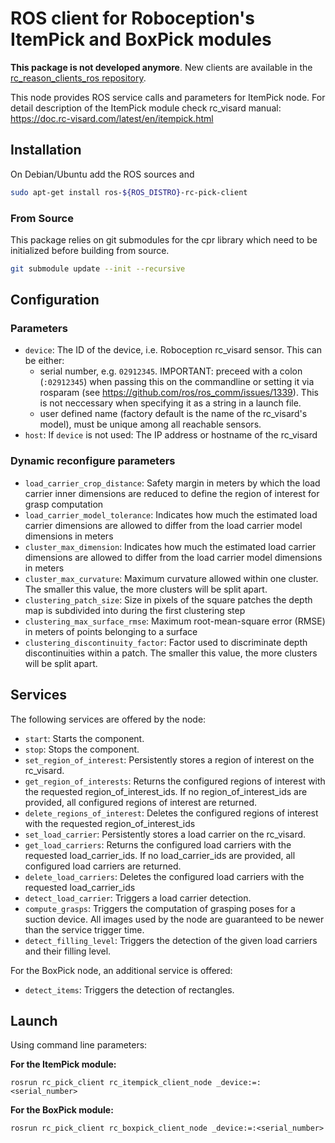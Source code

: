 ROS client for Roboception's ItemPick and BoxPick modules
=========================================================

**This package is not developed anymore**. New clients are available in the
[rc_reason_clients_ros repository](https://github.com/roboception/rc_reason_clients_ros/tree/master/rc_reason_clients#rc_itempick_client).

This node provides ROS service calls and parameters for ItemPick node.
For detail description of the ItemPick module check rc_visard manual: https://doc.rc-visard.com/latest/en/itempick.html

Installation
------------

On Debian/Ubuntu add the ROS sources and

```bash
sudo apt-get install ros-${ROS_DISTRO}-rc-pick-client
```

### From Source

This package relies on git submodules for the cpr library which need to be initialized before building from source.

~~~bash
git submodule update --init --recursive
~~~

Configuration
-------------

### Parameters

* `device`: The ID of the device, i.e. Roboception rc_visard sensor. This can be either:
  * serial number, e.g. `02912345`.
    IMPORTANT: preceed with a colon (`:02912345`) when passing this on the commandline or
    setting it via rosparam (see https://github.com/ros/ros_comm/issues/1339).
    This is not neccessary when specifying it as a string in a launch file.
  * user defined name (factory default is the name of the rc_visard's model), must be unique among all
    reachable sensors.
* `host`: If `device` is not used: The IP address or hostname of the rc_visard

### Dynamic reconfigure parameters

* `load_carrier_crop_distance`: Safety margin in meters by which the load carrier inner dimensions are reduced to define the region of interest for grasp computation
* `load_carrier_model_tolerance`: Indicates how much the estimated load carrier dimensions are allowed to differ from the load carrier model dimensions in meters
* `cluster_max_dimension`: Indicates how much the estimated load carrier dimensions are allowed to differ from the load carrier model dimensions in meters
* `cluster_max_curvature`: Maximum curvature allowed within one cluster. The smaller this value, the more clusters will be split apart.
* `clustering_patch_size`: Size in pixels of the square patches the depth map is subdivided into during the first clustering step
* `clustering_max_surface_rmse`: Maximum root-mean-square error (RMSE) in meters of points belonging to a surface
* `clustering_discontinuity_factor`: Factor used to discriminate depth discontinuities within a patch. The smaller this value, the more clusters will be split apart.

Services
--------

The following services are offered by the node:

* `start`: Starts the component.
* `stop`: Stops the component.
* `set_region_of_interest`: Persistently stores a region of interest on the rc_visard.
* `get_region_of_interests`: Returns the configured regions of interest with the requested region_of_interest_ids. If no region_of_interest_ids are provided, all configured regions of interest are returned.
* `delete_regions_of_interest`: Deletes the configured regions of interest with the requested region_of_interest_ids
* `set_load_carrier`: Persistently stores a load carrier on the rc_visard.
* `get_load_carriers`: Returns the configured load carriers with the requested load_carrier_ids. If no load_carrier_ids are provided, all configured load carriers are returned.
* `delete_load_carriers`: Deletes the configured load carriers with the requested load_carrier_ids
* `detect_load_carrier`: Triggers a load carrier detection.
* `compute_grasps`: Triggers the computation of grasping poses for a suction device. All images used by the node are guaranteed to be newer than the service trigger time.
* `detect_filling_level`: Triggers the detection of the given load carriers and their filling level.

For the BoxPick node, an additional service is offered:

* `detect_items`: Triggers the detection of rectangles.


Launch
------

Using command line parameters:

**For the ItemPick module:**

~~~
rosrun rc_pick_client rc_itempick_client_node _device:=:<serial_number>
~~~

**For the BoxPick module:**

~~~
rosrun rc_pick_client rc_boxpick_client_node _device:=:<serial_number>
~~~
